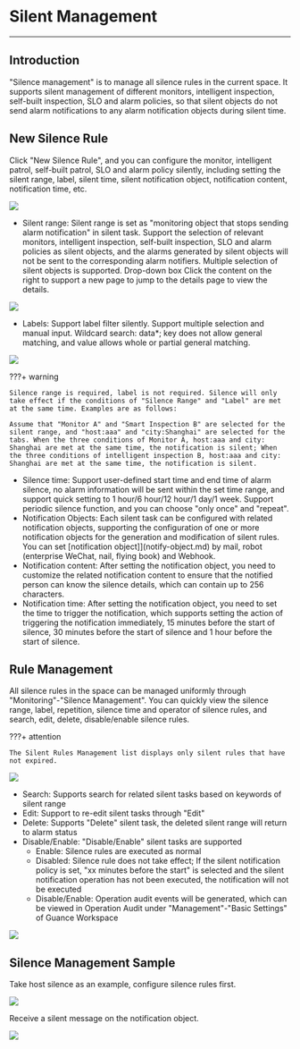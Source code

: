 # Silent Management
---

## Introduction

"Silence management" is to manage all silence rules in the current space. It supports silent management of different monitors, intelligent inspection, self-built inspection, SLO and alarm policies, so that silent objects do not send alarm notifications to any alarm notification objects during silent time.

## New Silence Rule

Click "New Silence Rule", and you can configure the monitor, intelligent patrol, self-built patrol, SLO and alarm policy silently, including setting the silent range, label, silent time, silent notification object, notification content, notification time, etc.

![](img/monitor07.png)

- Silent range: Silent range is set as "monitoring object that stops sending alarm notification" in silent task. Support the selection of relevant monitors, intelligent inspection, self-built inspection, SLO and alarm policies as silent objects, and the alarms generated by silent objects will not be sent to the corresponding alarm notifiers. Multiple selection of silent objects is supported. Drop-down box Click the content on the right to support a new page to jump to the details page to view the details.

![](img/monitor29.png)

-  Labels: Support label filter silently. Support multiple selection and manual input. Wildcard search: data*; key does not allow general matching, and value allows whole or partial general matching.

![](img/monitor30.png)

???+ warning

    Silence range is required, label is not required. Silence will only take effect if the conditions of "Silence Range" and "Label" are met at the same time. Examples are as follows:

    Assume that "Monitor A" and "Smart Inspection B" are selected for the silent range, and "host:aaa" and "city:Shanghai" are selected for the tabs. When the three conditions of Monitor A, host:aaa and city: Shanghai are met at the same time, the notification is silent; When the three conditions of intelligent inspection B, host:aaa and city: Shanghai are met at the same time, the notification is silent.

- Silence time: Support user-defined start time and end time of alarm silence, no alarm information will be sent within the set time range, and support quick setting to 1 hour/6 hour/12 hour/1 day/1 week. Support periodic silence function, and you can choose "only once" and "repeat".
- Notification Objects: Each silent task can be configured with related notification objects, supporting the configuration of one or more notification objects for the generation and modification of silent rules. You can set [notification object]](notify-object.md) by mail, robot (enterprise WeChat, nail, flying book) and Webhook.
- Notification content: After setting the notification object, you need to customize the related notification content to ensure that the notified person can know the silence details, which can contain up to 256 characters.
- Notification time: After setting the notification object, you need to set the time to trigger the notification, which supports setting the action of triggering the notification immediately, 15 minutes before the start of silence, 30 minutes before the start of silence and 1 hour before the start of silence.

## Rule Management

All silence rules in the space can be managed uniformly through "Monitoring"-"Silence Management". You can quickly view the silence range, label, repetition, silence time and operator of silence rules, and search, edit, delete, disable/enable silence rules.

???+ attention
    
    The Silent Rules Management list displays only silent rules that have not expired.

![](img/monitor08.png)

- Search: Supports search for related silent tasks based on keywords of silent range
- Edit: Support to re-edit silent tasks through "Edit"
- Delete: Supports "Delete" silent task, the deleted silent range will return to alarm status
- Disable/Enable: "Disable/Enable" silent tasks are supported
    - Enable: Silence rules are executed as normal
    - Disabled: Silence rule does not take effect; If the silent notification policy is set, "xx minutes before the start" is selected and the silent notification operation has not been executed, the notification will not be executed
    - Disable/Enable: Operation audit events will be generated, which can be viewed in Operation Audit under "Management"-"Basic Settings" of Guance Workspace

![](img/2.monitor_7.png)

## Silence Management Sample

Take host silence as an example, configure silence rules first.

![](img/monitor31.png)

Receive a silent message on the notification object.

![](img/monitor32.png)
